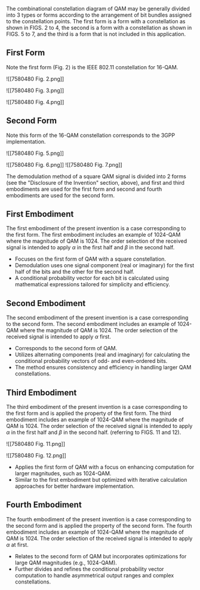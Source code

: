 
The combinational constellation diagram of QAM may be generally divided into 3 types or forms according to the arrangement of bit bundles assigned to the constellation points. The first form is a form with a constellation as shown in FIGS. 2 to 4, the second is a form with a constellation as shown in FIGS. 5 to 7, and the third is a form that is not included in this application.

## First Form

Note the first form (Fig. 2) is the IEEE 802.11 constellation for 16-QAM.

![[7580480 Fig. 2.png]]

![[7580480 Fig. 3.png]]

![[7580480 Fig. 4.png]]

## Second Form

Note this form of the 16-QAM constellation corresponds to the 3GPP implementation.

![[7580480 Fig. 5.png]]

![[7580480 Fig. 6.png]]
![[7580480 Fig. 7.png]]



The demodulation method of a square QAM signal is divided into 2 forms (see the "Disclosure of the Invention" section, above), and first and third embodiments are used for the first form and second and fourth embodiments are used for the second form.

## First Embodiment

The first embodiment of the present invention is a case corresponding to the first form. The first embodiment includes an example of 1024-QAM where the magnitude of QAM is 1024. The order selection of the received signal is intended to apply $\alpha$ in the first half and $\beta$ in the second half.


- Focuses on the first form of QAM with a square constellation.
- Demodulation uses one signal component (real or imaginary) for the first half of the bits and the other for the second half.
- A conditional probability vector for each bit is calculated using mathematical expressions tailored for simplicity and efficiency.

## Second Embodiment

The second embodiment of the present invention is a case corresponding to the second form. The second embodiment includes an example of 1024-QAM where the magnitude of QAM is 1024. The order selection of the received signal is intended to apply $\alpha$ first.

- Corresponds to the second form of QAM.
- Utilizes alternating components (real and imaginary) for calculating the conditional probability vectors of odd- and even-ordered bits.
- The method ensures consistency and efficiency in handling larger QAM constellations.

## Third Embodiment

The third embodiment of the present invention is a case corresponding to the first form and is applied the property of the first form. The third embodiment includes an example of 1024-QAM where the magnitude of QAM is 1024. The order selection of the received signal is intended to apply $\alpha$ in the first half and $\beta$ in the second half. (referring to FIGS. 11 and 12).

![[7580480 Fig. 11.png]]

![[7580480 Fig. 12.png]]
    
- Applies the first form of QAM with a focus on enhancing computation for larger magnitudes, such as 1024-QAM.
- Similar to the first embodiment but optimized with iterative calculation approaches for better hardware implementation.

## Fourth Embodiment

The fourth embodiment of the present invention is a case corresponding to the second form and is applied the property of the second form. The fourth embodiment includes an example of 1024-QAM where the magnitude of QAM is 1024. The order selection of the received signal is intended to apply $\alpha$ at first.

- Relates to the second form of QAM but incorporates optimizations for large QAM magnitudes (e.g., 1024-QAM).
- Further divides and refines the conditional probability vector computation to handle asymmetrical output ranges and complex constellations.
